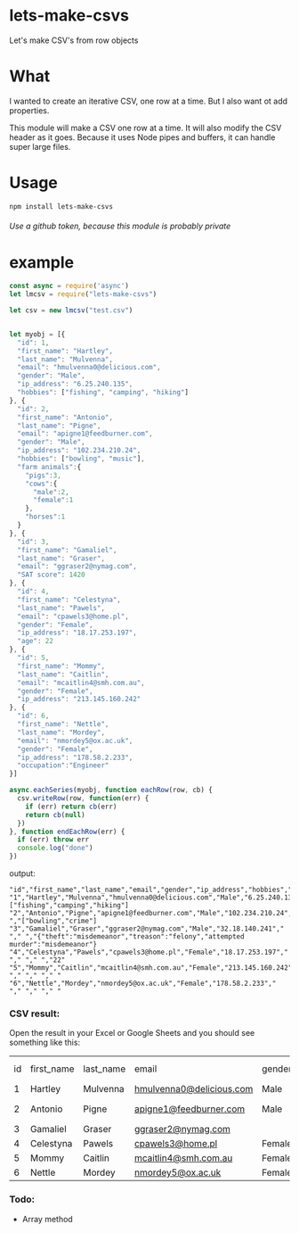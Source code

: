 # lets-make-csvs
Let's make CSV's from row objects


# What
I wanted to create an iterative CSV, one row at a time.  But I also want ot add properties.

This module will make a CSV one row at a time. It will also modify the CSV header as it goes. Because it uses Node pipes and buffers, it can handle super large files.  

# Usage

`npm install lets-make-csvs`

###### Use a github token, because this module is probably private

# example
```javascript
const async = require('async')
let lmcsv = require("lets-make-csvs")

let csv = new lmcsv("test.csv")


let myobj = [{
  "id": 1,
  "first_name": "Hartley",
  "last_name": "Mulvenna",
  "email": "hmulvenna0@delicious.com",
  "gender": "Male",
  "ip_address": "6.25.240.135",
  "hobbies": ["fishing", "camping", "hiking"]
}, {
  "id": 2,
  "first_name": "Antonio",
  "last_name": "Pigne",
  "email": "apigne1@feedburner.com",
  "gender": "Male",
  "ip_address": "102.234.210.24",
  "hobbies": ["bowling", "music"],
  "farm animals":{
    "pigs":3,
    "cows":{
      "male":2,
      "female":1
    },
    "horses":1
  }
}, {
  "id": 3,
  "first_name": "Gamaliel",
  "last_name": "Graser",
  "email": "ggraser2@nymag.com",
  "SAT score": 1420
}, {
  "id": 4,
  "first_name": "Celestyna",
  "last_name": "Pawels",
  "email": "cpawels3@home.pl",
  "gender": "Female",
  "ip_address": "18.17.253.197",
  "age": 22
}, {
  "id": 5,
  "first_name": "Mommy",
  "last_name": "Caitlin",
  "email": "mcaitlin4@smh.com.au",
  "gender": "Female",
  "ip_address": "213.145.160.242"
}, {
  "id": 6,
  "first_name": "Nettle",
  "last_name": "Mordey",
  "email": "nmordey5@ox.ac.uk",
  "gender": "Female",
  "ip_address": "178.58.2.233",
  "occupation":"Engineer"
}]

async.eachSeries(myobj, function eachRow(row, cb) {
  csv.writeRow(row, function(err) {
    if (err) return cb(err)
    return cb(null)
  })
}, function endEachRow(err) {
  if (err) throw err
  console.log("done")
})

```

output:
```csv
"id","first_name","last_name","email","gender","ip_address","hobbies","activites","crimes","age"
"1","Hartley","Mulvenna","hmulvenna0@delicious.com","Male","6.25.240.135","["fishing","camping","hiking"]
"2","Antonio","Pigne","apigne1@feedburner.com","Male","102.234.210.24"," ","["bowling","crime"]
"3","Gamaliel","Graser","ggraser2@nymag.com","Male","32.18.140.241"," "," ","{"theft":"misdemeanor","treason":"felony","attempted murder":"misdemeanor"}
"4","Celestyna","Pawels","cpawels3@home.pl","Female","18.17.253.197"," "," "," ","22"
"5","Mommy","Caitlin","mcaitlin4@smh.com.au","Female","213.145.160.242"," "," "," "," "
"6","Nettle","Mordey","nmordey5@ox.ac.uk","Female","178.58.2.233"," "," "," "," "
```

### CSV result:
Open the result in your Excel or Google Sheets and you should see something like this:

|    |            |           |                          |        |                 |                                |                                                    |           |     |            |
|----|------------|-----------|--------------------------|--------|-----------------|--------------------------------|----------------------------------------------------|-----------|-----|------------|
| id | first_name | last_name | email                    | gender | ip_address      | hobbies                        | farm animals                                       | SAT score | age | occupation |
| 1  | Hartley    | Mulvenna  | hmulvenna0@delicious.com | Male   | 6.25.240.135    | ["fishing","camping","hiking"] |                                                    |           |     |            |
| 2  | Antonio    | Pigne     | apigne1@feedburner.com   | Male   | 102.234.210.24  | ["bowling","music"]            | {"pigs":3,"cows":{"male":2,"female":1},"horses":1} |           |     |            |
| 3  | Gamaliel   | Graser    | ggraser2@nymag.com       |        |                 |                                |                                                    | 1420      |     |            |
| 4  | Celestyna  | Pawels    | cpawels3@home.pl         | Female | 18.17.253.197   |                                |                                                    |           | 22  |            |
| 5  | Mommy      | Caitlin   | mcaitlin4@smh.com.au     | Female | 213.145.160.242 |                                |                                                    |           |     |            |
| 6  | Nettle     | Mordey    | nmordey5@ox.ac.uk        | Female | 178.58.2.233    |                                |                                                    |           |     | Engineer   |


### Todo:
- Array method
